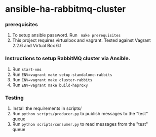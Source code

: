 # ansible-ha-rabbitmq-cluster

### prerequisites
1. To setup ansible password. Run ``` make prerequisites```
1. This project requires virtualbox and vagrant. Tested against Vagrant 2.2.6 and Virtual Box 6.1

### Instructions to setup RabbitMQ cluster via Ansible.

1. Run ```start-vms```
1. Run ```ENV=vagrant make setup-standalone-rabbits```
2. Run ```ENV=vagrant make cluster-rabbits```
3. Run ```ENV=vagrant make build-haproxy```

### Testing
1. Install the requirements in scripts/
1. Run ```python scripts/producer.py``` to publish messages to the "test" queue
1. Run ```python scripts/consumer.py``` to read messages from the "test" queue

